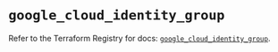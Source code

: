 # `google_cloud_identity_group`

Refer to the Terraform Registry for docs: [`google_cloud_identity_group`](https://registry.terraform.io/providers/hashicorp/google/6.14.1/docs/resources/cloud_identity_group).
